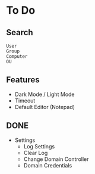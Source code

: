 # To Do


## Search
	User
	Group
	Computer
	OU


## Features
 - Dark Mode / Light Mode
 - Timeout
 - Default Editor (Notepad)
 

## DONE
- Settings
	- Log Settings
	- Clear Log
	- Change Domain Controller
	- Domain Credentials
